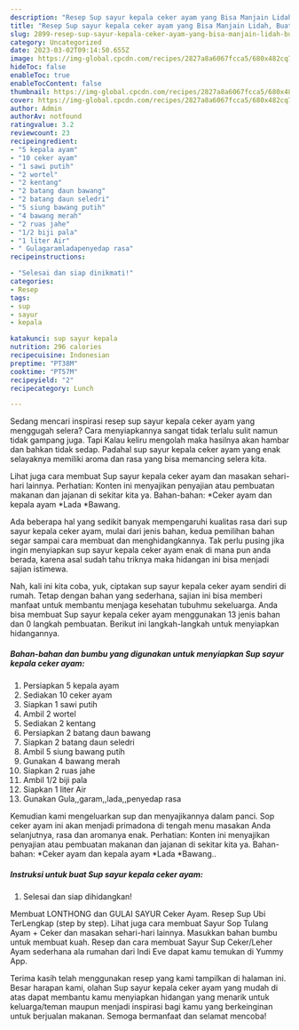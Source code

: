 ```yaml
---
description: "Resep Sup sayur kepala ceker ayam yang Bisa Manjain Lidah, Buat Buka Puasa Lezat"
title: "Resep Sup sayur kepala ceker ayam yang Bisa Manjain Lidah, Buat Buka Puasa Lezat"
slug: 2899-resep-sup-sayur-kepala-ceker-ayam-yang-bisa-manjain-lidah-buat-buka-puasa-lezat
category: Uncategorized
date: 2023-03-02T09:14:50.655Z
image: https://img-global.cpcdn.com/recipes/2827a8a6067fcca5/680x482cq70/sup-sayur-kepala-ceker-ayam-foto-resep-utama.jpg
hideToc: false
enableToc: true
enableTocContent: false
thumbnail: https://img-global.cpcdn.com/recipes/2827a8a6067fcca5/680x482cq70/sup-sayur-kepala-ceker-ayam-foto-resep-utama.jpg
cover: https://img-global.cpcdn.com/recipes/2827a8a6067fcca5/680x482cq70/sup-sayur-kepala-ceker-ayam-foto-resep-utama.jpg
author: Admin
authorAv: notfound
ratingvalue: 3.2
reviewcount: 23
recipeingredient:
- "5 kepala ayam"
- "10 ceker ayam"
- "1 sawi putih"
- "2 wortel"
- "2 kentang"
- "2 batang daun bawang"
- "2 batang daun seledri"
- "5 siung bawang putih"
- "4 bawang merah"
- "2 ruas jahe"
- "1/2 biji pala"
- "1 liter Air"
- " Gulagaramladapenyedap rasa"
recipeinstructions:

- "Selesai dan siap dinikmati!"
categories:
- Resep
tags:
- sup
- sayur
- kepala

katakunci: sup sayur kepala 
nutrition: 296 calories
recipecuisine: Indonesian
preptime: "PT38M"
cooktime: "PT57M"
recipeyield: "2"
recipecategory: Lunch

---
```



Sedang mencari inspirasi resep sup sayur kepala ceker ayam yang menggugah selera? Cara menyiapkannya sangat tidak terlalu sulit namun tidak gampang juga. Tapi Kalau keliru mengolah maka hasilnya akan hambar dan bahkan tidak sedap. Padahal sup sayur kepala ceker ayam yang enak selayaknya memiliki aroma dan rasa yang bisa memancing selera kita.


Lihat juga cara membuat Sup sayur kepala ceker ayam dan masakan sehari-hari lainnya. Perhatian: Konten ini menyajikan penyajian atau pembuatan makanan dan jajanan di sekitar kita ya. Bahan-bahan: *Ceker ayam dan kepala ayam *Lada *Bawang.

Ada beberapa hal yang sedikit banyak mempengaruhi kualitas rasa dari sup sayur kepala ceker ayam, mulai dari jenis bahan, kedua pemilihan bahan segar sampai cara membuat dan menghidangkannya. Tak perlu pusing jika ingin menyiapkan sup sayur kepala ceker ayam enak di mana pun anda berada, karena asal sudah tahu triknya maka hidangan ini bisa menjadi sajian istimewa.


Nah, kali ini kita coba, yuk, ciptakan sup sayur kepala ceker ayam sendiri di rumah. Tetap dengan bahan yang sederhana, sajian ini bisa memberi manfaat untuk membantu menjaga kesehatan tubuhmu sekeluarga. Anda bisa membuat Sup sayur kepala ceker ayam menggunakan 13 jenis bahan dan 0 langkah pembuatan. Berikut ini langkah-langkah untuk menyiapkan hidangannya.

<!--inarticleads1-->

##### Bahan-bahan dan bumbu yang digunakan untuk menyiapkan Sup sayur kepala ceker ayam:

1. Persiapkan 5 kepala ayam
1. Sediakan 10 ceker ayam
1. Siapkan 1 sawi putih
1. Ambil 2 wortel
1. Sediakan 2 kentang
1. Persiapkan 2 batang daun bawang
1. Siapkan 2 batang daun seledri
1. Ambil 5 siung bawang putih
1. Gunakan 4 bawang merah
1. Siapkan 2 ruas jahe
1. Ambil 1/2 biji pala
1. Siapkan 1 liter Air
1. Gunakan  Gula,,garam,,lada,,penyedap rasa


Kemudian kami mengeluarkan sup dan menyajikannya dalam panci. Sop ceker ayam ini akan menjadi primadona di tengah menu masakan Anda selanjutnya, rasa dan aromanya enak. Perhatian: Konten ini menyajikan penyajian atau pembuatan makanan dan jajanan di sekitar kita ya. Bahan-bahan: *Ceker ayam dan kepala ayam *Lada *Bawang.. 

<!--inarticleads2-->

##### Instruksi untuk buat Sup sayur kepala ceker ayam:


1. Selesai dan siap dihidangkan!

Membuat LONTHONG dan GULAI SAYUR Ceker Ayam. Resep Sup Ubi TerLengkap (step by step). Lihat juga cara membuat Sayur Sop Tulang Ayam + Ceker dan masakan sehari-hari lainnya. Masukkan bahan bumbu untuk membuat kuah. Resep dan cara membuat Sayur Sup Ceker/Leher Ayam sederhana ala rumahan dari Indi Eve dapat kamu temukan di Yummy App. 

Terima kasih telah menggunakan resep yang kami tampilkan di halaman ini. Besar harapan kami, olahan Sup sayur kepala ceker ayam yang mudah di atas dapat membantu kamu menyiapkan hidangan yang menarik untuk keluarga/teman maupun menjadi inspirasi bagi kamu yang berkeinginan untuk berjualan makanan. Semoga bermanfaat dan selamat mencoba!
